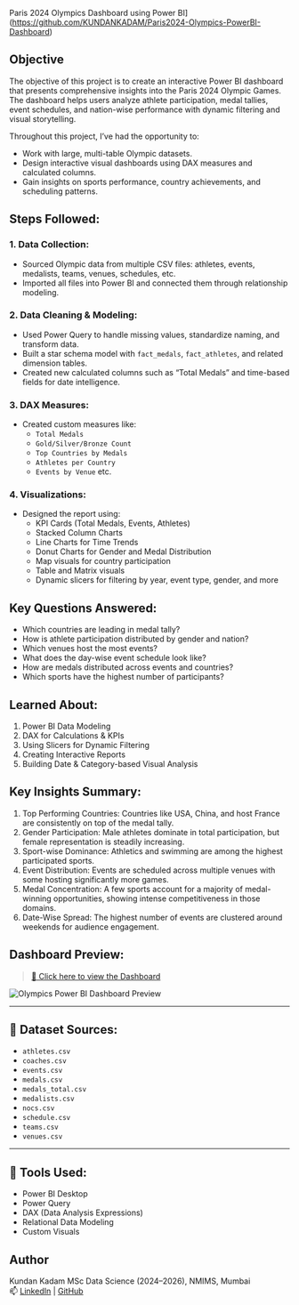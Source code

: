 
 Paris 2024 Olympics Dashboard using Power BI](https://github.com/KUNDANKADAM/Paris2024-Olympics-PowerBI-Dashboard)

##  Objective

The objective of this project is to create an interactive Power BI dashboard that presents comprehensive insights into the Paris 2024 Olympic Games.  
The dashboard helps users analyze athlete participation, medal tallies, event schedules, and nation-wise performance with dynamic filtering and visual storytelling.

Throughout this project, I’ve had the opportunity to:

- Work with large, multi-table Olympic datasets.
- Design interactive visual dashboards using DAX measures and calculated columns.
- Gain insights on sports performance, country achievements, and scheduling patterns.

##  Steps Followed:

### 1. Data Collection:
- Sourced Olympic data from multiple CSV files: athletes, events, medalists, teams, venues, schedules, etc.
- Imported all files into Power BI and connected them through relationship modeling.

### 2. Data Cleaning & Modeling:
- Used Power Query to handle missing values, standardize naming, and transform data.
- Built a star schema model with `fact_medals`, `fact_athletes`, and related dimension tables.
- Created new calculated columns such as “Total Medals” and time-based fields for date intelligence.

### 3. DAX Measures:
- Created custom measures like:
  - `Total Medals`
  - `Gold/Silver/Bronze Count`
  - `Top Countries by Medals`
  - `Athletes per Country`
  - `Events by Venue` etc.

### 4. Visualizations:
- Designed the report using:
  - KPI Cards (Total Medals, Events, Athletes)
  - Stacked Column Charts
  - Line Charts for Time Trends
  - Donut Charts for Gender and Medal Distribution
  - Map visuals for country participation
  - Table and Matrix visuals
  - Dynamic slicers for filtering by year, event type, gender, and more

## Key Questions Answered:

-  Which countries are leading in medal tally?
-  How is athlete participation distributed by gender and nation?
-  Which venues host the most events?
-  What does the day-wise event schedule look like?
-  How are medals distributed across events and countries?
-  Which sports have the highest number of participants?

## Learned About:

1. Power BI Data Modeling
2. DAX for Calculations & KPIs
3. Using Slicers for Dynamic Filtering
4. Creating Interactive Reports
5. Building Date & Category-based Visual Analysis

## Key Insights Summary:

1. Top Performing Countries: Countries like USA, China, and host France are consistently on top of the medal tally.
2. Gender Participation: Male athletes dominate in total participation, but female representation is steadily increasing.
3. Sport-wise Dominance: Athletics and swimming are among the highest participated sports.
4. Event Distribution: Events are scheduled across multiple venues with some hosting significantly more games.
5. Medal Concentration: A few sports account for a majority of medal-winning opportunities, showing intense competitiveness in those domains.
6. Date-Wise Spread: The highest number of events are clustered around weekends for audience engagement.


## Dashboard Preview:

> [🔗 Click here to view the Dashboard](https://yourdashboardlink.com)

![Olympics Power BI Dashboard Preview](https://github.com/YourUsername/Paris2024-Olympics-PowerBI-Dashboard/assets/YourImageID/dashboard-preview.png)

---

## 📁 Dataset Sources:

- `athletes.csv`
- `coaches.csv`
- `events.csv`
- `medals.csv`
- `medals_total.csv`
- `medalists.csv`
- `nocs.csv`
- `schedule.csv`
- `teams.csv`
- `venues.csv`

---

## 🔧 Tools Used:

- Power BI Desktop
- Power Query
- DAX (Data Analysis Expressions)
- Relational Data Modeling
- Custom Visuals

##  Author

Kundan Kadam
MSc Data Science (2024–2026), NMIMS, Mumbai  
📫 [LinkedIn](https://www.linkedin.com/in/kundan-kadam) | [GitHub](https://github.com/kundankadam)



